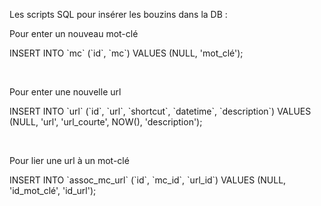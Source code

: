 Les scripts SQL pour insérer les bouzins dans la DB : <br>

<p>Pour enter un nouveau mot-clé</p>
<p>INSERT INTO `mc` (`id`, `mc`) VALUES (NULL, 'mot_clé');</p><br>

<p>Pour enter une nouvelle url</p>
<p>INSERT INTO `url` (`id`, `url`, `shortcut`, `datetime`, `description`) VALUES (NULL, 'url', 'url_courte', NOW(), 'description');</p><br>

<p>Pour lier une url à un mot-clé</p>
<p>INSERT INTO `assoc_mc_url` (`id`, `mc_id`, `url_id`) VALUES (NULL, 'id_mot_clé', 'id_url');</p>
